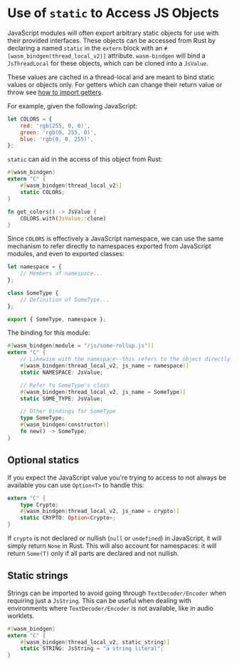 # Use of `static` to Access JS Objects

JavaScript modules will often export arbitrary static objects for use with
their provided interfaces. These objects can be accessed from Rust by declaring
a named `static` in the `extern` block with an
`#[wasm_bindgen(thread_local_v2)]` attribute. `wasm-bindgen` will bind a
`JsThreadLocal` for these objects, which can be cloned into a `JsValue`.

These values are cached in a thread-local and are meant to bind static values
or objects only. For getters which can change their return value or throw see
[how to import getters](attributes/on-js-imports/getter-and-setter.md).

For example, given the following JavaScript:

```js
let COLORS = {
    red: 'rgb(255, 0, 0)',
    green: 'rgb(0, 255, 0)',
    blue: 'rgb(0, 0, 255)',
};
```

`static` can aid in the access of this object from Rust:

```rust
#[wasm_bindgen]
extern "C" {
    #[wasm_bindgen(thread_local_v2)]
    static COLORS;
}

fn get_colors() -> JsValue {
    COLORS.with(JsValue::clone)
}
```

Since `COLORS` is effectively a JavaScript namespace, we can use the same
mechanism to refer directly to namespaces exported from JavaScript modules, and
even to exported classes:

```js
let namespace = {
    // Members of namespace...
};

class SomeType {
    // Definition of SomeType...
};

export { SomeType, namespace };
```

The binding for this module:

```rust
#[wasm_bindgen(module = "/js/some-rollup.js")]
extern "C" {
    // Likewise with the namespace--this refers to the object directly.
    #[wasm_bindgen(thread_local_v2, js_name = namespace)]
    static NAMESPACE: JsValue;

    // Refer to SomeType's class
    #[wasm_bindgen(thread_local_v2, js_name = SomeType)]
    static SOME_TYPE: JsValue;

    // Other bindings for SomeType
    type SomeType;
    #[wasm_bindgen(constructor)]
    fn new() -> SomeType;
}
```

## Optional statics

If you expect the JavaScript value you're trying to access to not always be
available you can use `Option<T>` to handle this:

```rust
extern "C" {
    type Crypto;
    #[wasm_bindgen(thread_local_v2, js_name = crypto)]
    static CRYPTO: Option<Crypto>;
}
```

If `crypto` is not declared or nullish (`null` or `undefined`) in JavaScript,
it will simply return `None` in Rust. This will also account for namespaces: it
will return `Some(T)` only if all parts are declared and not nullish.

## Static strings

Strings can be imported to avoid going through `TextDecoder/Encoder` when requiring just a `JsString`. This can be useful when dealing with environments where `TextDecoder/Encoder` is not available, like in audio worklets.

```rust
#[wasm_bindgen]
extern "C" {
    #[wasm_bindgen(thread_local_v2, static_string)]
    static STRING: JsString = "a string literal";
}
```
